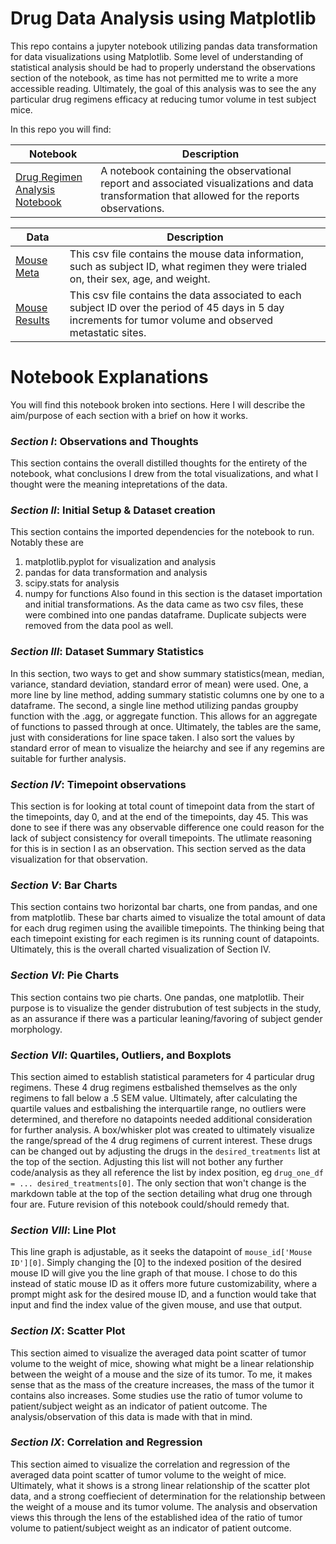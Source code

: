 # Drug Data Analysis using Matplotlib
This repo contains a jupyter notebook utilizing pandas data transformation for data visualizations using Matplotlib. Some level of understanding of statistical analysis should be had to properly understand the observations section of the notebook, as time has not permitted me to write a more accessible reading. Ultimately, the goal of this analysis was to see the any particular drug regimens efficacy at reducing tumor volume in test subject mice.

In this repo you will find:

|Notebook| Description|
|--------|------------|
|[Drug Regimen Analysis Notebook](regimen_notebook.ipynb)| A notebook containing the observational report and associated visualizations and data transformation that allowed for the reports observations.|

|Data|Description|
|----|-----------|
|[Mouse Meta](data/Mouse_metadata.csv)|This csv file contains the mouse data information, such as subject ID, what regimen they were trialed on, their sex, age, and weight.
|[Mouse Results](data/Study_results.csv)| This csv file contains the data associated to each subject ID over the period of 45 days in 5 day increments for tumor volume and observed metastatic sites.|

# Notebook Explanations
You will find this notebook broken into sections. Here I will describe the aim/purpose of each section with a brief on how it works.

### *Section I*: Observations and Thoughts
This section contains the overall distilled thoughts for the entirety of the notebook, what conclusions I drew from the total visualizations, and what I thought were the meaning intepretations of the data. 

### *Section II*: Initial Setup & Dataset creation
This section contains the imported dependencies for the notebook to run. Notably these are
1. matplotlib.pyplot for visualization and analysis 
2. pandas for data transformation and analysis
3. scipy.stats for analysis
4. numpy for functions
Also found in this section is the dataset importation and initial transformations. As the data came as two csv files, these were combined into one pandas dataframe. Duplicate subjects were removed from the data pool as well. 

### *Section III*: Dataset Summary Statistics
In this section, two ways to get and show summary statistics(mean, median, variance, standard deviation, standard error of mean) were used. 
One, a more line by line method, adding summary statistic columns one by one to a dataframe.
The second, a single line method utilizing pandas groupby function with the .agg, or aggregate function. This allows for an aggregate of functions to passed through at once. 
Ultimately, the tables are the same, just with considerations for line space taken. I also sort the values by standard error of mean to visualize the heiarchy and see if any regemins are suitable for further analysis.

### *Section IV*: Timepoint observations
This section is for looking at total count of timepoint data from the start of the timepoints, day 0, and at the end of the timepoints, day 45. This was done to see if there was any observable difference one could reason for the lack of subject consistency for overall timepoints. The utlimate reasoning for this is in section I as an observation. This section served as the data visualization for that observation.

### *Section V*: Bar Charts
This section contains two horizontal bar charts, one from pandas, and one from matplotlib. These bar charts aimed to visualize the total amount of data for each drug regimen using the availible timepoints. The thinking being that each timepoint existing for each regimen is its running count of datapoints. Ultimately, this is the overall charted visualization of Section IV.

### *Section VI*: Pie Charts
This section contains two pie charts. One pandas, one matplotlib. Their purpose is to visualize the gender distrubution of test subjects in the study, as an assurance if there was a particular leaning/favoring of subject gender morphology. 

### *Section VII*: Quartiles, Outliers, and Boxplots
This section aimed to establish statistical parameters for 4 particular drug regimens. These 4 drug regimens estbalished themselves as the only regimens to fall below a .5 SEM value.  Ultimately, after calculating the quartile values and estbalishing the interquartile range, no outliers were determined, and therefore no datapoints needed additional consideration for further analysis. A box/whisker plot was created to ultimately visualize the range/spread of the 4 drug regimens of current interest. These drugs can be changed out by adjusting the drugs in the `desired_treatments` list at the top of the section. Adjusting this list will not bother any further code/analysis as they all reference the list by index position, eg `drug_one_df = ... desired_treatments[0]`. The only section that won't change is the markdown table at the top of the section detailing what drug one through four are. Future revision of this notebook could/should remedy that. 

### *Section VIII*: Line Plot
This line graph is adjustable, as it seeks the datapoint of  `mouse_id['Mouse ID'][0]`. Simply changing the [0] to the indexed position of the desired mouse ID will give you the line graph of that mouse. I chose to do this instead of static mouse ID as it offers more future customizability, where a prompt might ask for the desired mouse ID, and a function would take that input and find the index value of the given mouse, and use that output. 

### *Section IX*: Scatter Plot
This section aimed to visualize the averaged data point scatter of tumor volume to the weight of mice, showing what might be a linear relationship between the weight of a mouse and the size of its tumor. To me, it makes sense that as the mass of the creature increases, the mass of the tumor it contains also increases. Some studies use the ratio of tumor volume to patient/subject weight as an indicator of patient outcome. The analysis/observation of this data is made with that in mind. 

### *Section IX*: Correlation and Regression
This section aimed to visualize the correlation and regression of the averaged data point scatter of tumor volume to the weight of mice. Ultimately, what it shows is a strong linear relationship of the scatter plot data, and a strong coeffiecient of determination for the relationship between the weight of a mouse and its tumor volume. The analysis and observation views this through the lens of the established idea of the ratio of tumor volume to patient/subject weight as an indicator of patient outcome.
